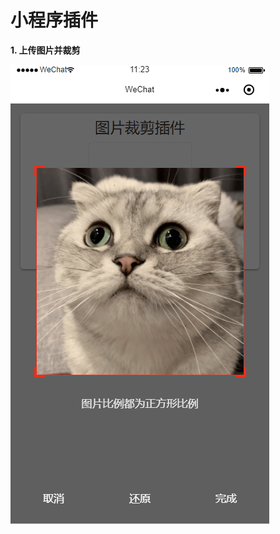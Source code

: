 # 小程序插件

**1. 上传图片并裁剪**

![](https://github.com/Hansen-hjs/miniprogram-plug/blob/master/static/cut-img.png)
